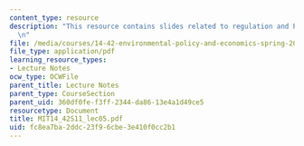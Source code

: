 ```yaml
---
content_type: resource
description: "This resource contains slides related to regulation and Pigouvian taxes.\r\
  \n"
file: /media/courses/14-42-environmental-policy-and-economics-spring-2011/fc8ea7ba2ddc23f96cbe3e410f0cc2b1_MIT14_42S11_lec05.pdf
file_type: application/pdf
learning_resource_types:
- Lecture Notes
ocw_type: OCWFile
parent_title: Lecture Notes
parent_type: CourseSection
parent_uid: 360df0fe-f3ff-2344-da86-13e4a1d49ce5
resourcetype: Document
title: MIT14_42S11_lec05.pdf
uid: fc8ea7ba-2ddc-23f9-6cbe-3e410f0cc2b1
---
```

